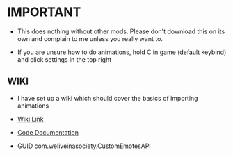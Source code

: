 # IMPORTANT

- This does nothing without other mods. Please don't download this on its own and complain to me unless you really want to.

- If you are unsure how to do animations, hold C in game (default keybind) and click settings in the top right

## WIKI

- I have set up a wiki which should cover the basics of importing animations

- [Wiki Link](https://github.com/Wet-Boys/LethalEmotesAPI/wiki)

- [Code Documentation](https://github.com/Wet-Boys/LethalEmotesAPI/wiki/Documentation)

- GUID com.weliveinasociety.CustomEmotesAPI
